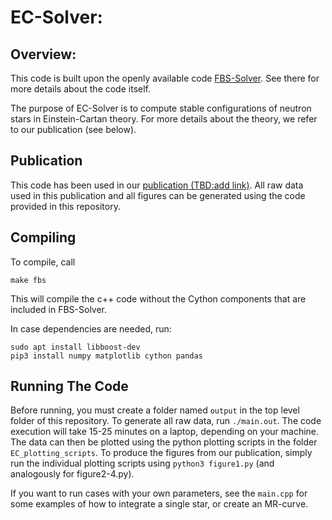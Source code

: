# EC-Solver:

## Overview:

This code is built upon the openly available code [FBS-Solver](https://github.com/DMGW-Goethe/FBS-Solver). See there for more details about the code itself.

The purpose of EC-Solver is to compute stable configurations of neutron stars in Einstein-Cartan theory.
For more details about the theory, we refer to our publication (see below).

## Publication

This code has been used in our [publication (TBD:add link)](https://arxiv.org). All raw data used in this publication and all figures can be generated using the code provided in this repository.

## Compiling

To compile, call

    make fbs

This will compile the c++ code without the Cython components that are included in FBS-Solver.

In case dependencies are needed, run:

    sudo apt install libboost-dev
    pip3 install numpy matplotlib cython pandas

## Running The Code

Before running, you must create a folder named `output` in the top level folder of this repository. To generate all raw data, run `./main.out`. The code execution will take 15-25 minutes on a laptop, depending on your machine.
The data can then be plotted using the python plotting scripts in the folder `EC_plotting_scripts`. To produce the figures from our publication, simply run the individual plotting scripts using `python3 figure1.py` (and analogously for figure2-4.py).

If you want to run cases with your own parameters, see the `main.cpp` for some examples of how to integrate a single star, or create an MR-curve.
